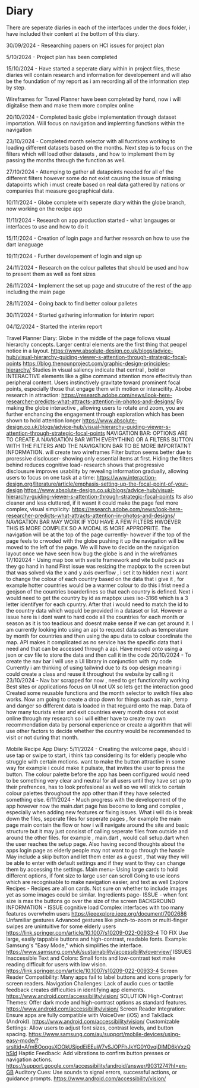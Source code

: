 # Diary
There are seperate diaries in each of the interfaces under the docs folder, i have included their content at the bottom of this diary.

30/09/2024 - Researching papers on HCI issues for project plan

5/10/2024 - Project plan has been completed

15/10/2024 - Have started a seperate diary within in project files, these diaries will contain research and information for developement and will also be the foundation of my report as i am recording all of the information step by step.

Wireframes for Travel Planner have been completed by hand, now i will digitalise them and make them more complex online 


20/10/2024 - Completed basic globe implementation through dataset importation.
Will focus on navigation and implemting functions within the navigation


23/10/2024 - Completed month selector with all fucntions working to loading different datasets based on the months.
Next step is to focus on the filters which will load other datasets , and how to implement them by passing the months through the function as well.

27/10/2024 - Attemping to gather all datapoints needed for all of the different filters however some do not exist causing the issue of missing datapoints which i must create based on real data gathered by nations or companies that measure geographical data.

10/11/2024 - Globe complete with seperate diary within the globe branch, now working on the recipe app

11/11/2024 - Research on app production started - what langauges or interfaces to use and how to do it

15/11/2024 - Creation of login page and further research on how to use the dart lanaguage

19/11/2024 - Further developement of login and sign up

24/11/2024 - Research on the colour palletes that should be used and how to present them as well as font sizes

26/11/2024 - Implement the set up page and strucutre of the rest of the app including the main page

28/11/2024 - Going back to find better colour palletes

30/11/2024 - Started gathering information for interim report

04/12/2024 - Started the interim report



Travel Planner Diary:
Globe in the middle of the page follows visual hierarchy concepts.
Larger central elements are the first thing that peopel notice in a layout.
https://www.absolute-design.co.uk/blogs/advice-hub/visual-hierarchy-guiding-viewer-s-attention-through-strategic-focal-points
https://blog.thenounproject.com/graphic-design-principles-hierarchy/
Studies in visual saliency indicate that central , bold or INTERACTIVE elements like a glibe command attention more effecitivly than peripheral content.
Users instinctively gravitate toward prominent focal points, especially those that engage them with motion or interacitity.
Abobe research in attraction:
https://research.adobe.com/news/look-here-researcher-predicts-what-attracts-attention-in-photos-and-designs/
By making the globe interactive , allowing users to rotate and zoom, you are further enchancing the engagement through exploration which has been shown to hold attention longer
https://www.absolute-design.co.uk/blogs/advice-hub/visual-hierarchy-guiding-viewer-s-attention-through-strategic-focal-points
NAVIGATION BAR:
OPTIONS ARE TO CREATE A NAVIGATION BAR WITH EVERYTHING OR A FILTERS BUTTON WITH THE FILTERS AND THE NAVIGATION BAR TO BE MORE IMPORTATNT INFORMATION.
will create two wireframes
Filter button seems better due to proressive disclouser- showing only essential items at first.
Hiding the filters behind reduces cognitive load- research shows that progressive disclousure improves usability by revealing information gradually, allowing users to focus on one task at a time:
https://www.interaction-design.org/literature/article/emphasis-setting-up-the-focal-point-of-your-design
https://www.absolute-design.co.uk/blogs/advice-hub/visual-hierarchy-guiding-viewer-s-attention-through-strategic-focal-points
Its also cleaner and less cluttered, if it wasnt it could make the page feel more complex, visual simplicity:
https://research.adobe.com/news/look-here-researcher-predicts-what-attracts-attention-in-photos-and-designs/
NAVIGATION BAR MAY WORK IF YOU HAVE A FEW FILTERS HWOEVER THIS IS MORE COMPLEX SO A MODAL IS MORE APPROPRITE.
The navigation will be at the top of the page currently- however if the top of the page feels to crwoded with the globe pushing it up the navigation will be moved to the left of the page.
We will have to decide on the navigation layout once we have seen how bug the globe is and in the wireframes
17/102024 -
Using map box with svelte framework and vite build pack as they go hand in hand
First issue was resizing the mapbpx to the screen but that was solved via the x and y axis overflow , i set it to hidden
next i want to change the colour of each country based on the data that i give it , for example hotter countries would be a warmer colour
to do this i frist need a geojson of the countries boarderlines so that each country is defined. Next i would need to get the country by id as mapbpx uses iso-3166 which is a 3 letter identifyer for each cpuntry.
After that i would need to match the id to the country data which wopuld be provided in a dataset or list.
However a issue here is i dont want to hard code all the countries for each month or season as it is too teadious and doesnt make sense if we can get around it.
I am currently looking into using an api to request data such as temperature by month for countries and then using the apu data to colour coordinate the map.
API makes it complicated as no service has the specific data that i need and that can be accessed through a api.
Have moved onto using a json or csv file to store the data and then call it in the code
20/10/2024 - To create the nav bar i will use a UI library in conjunction with my code
Currently i am thinking of using tailwind due to its oop design meaning i could create a class and reuse it throughout the website by calling it
23/10/2024 - Nav bar scrapped for now , need to get functionality working
Best sites or applications focus on UI not UX so lets get the interaction good
Created some reusable functions and the month selector to switch files also works.
Now am going to create a drop down for things such as rain , temp and danger so different data is loaded in that reguard onto the map.
Data of how many tourists enter and exit countries every month does not exist online through my research so i will either have to create my own recommendation data by personal experience or create a algorithm that will use other factors to decide whether the country would be recommended to visit or not during that month.


Mobile Recipe App Diary:
5/11/2024 -
Creating the welcome page, should i use tap or swipe to start, i think tap considering its for elderly people who struggle with certain motions.
want to make the button attractive in some way for example i could make it pulsate, that invites the user to press the button.
The colour palette before the app has been configured would need to be something very clear and neutral for all users until they have set up to their prefrences, has to look profesional as well so we will stick to certain colour palettes throughout the app other than if they have selected something else.
6/11/2024 -
Much progress with the developement of the app however now the main.dart page has become to long and complex , especially when adding new features or fixing issues.
What i will do is break down the files, seperate files for seperate pages , for example the main page main contain the flow or how i will navigate around the site and basic structure but it may just consisst of calling seperate files from outside and around the other files.
for example , main.dart , would call setup.dart when the user reaches the setup page.
Also having second thoughts about the apps login page as elderly people may not want to go through the hassle
May include a skip button and let them enter as a guest , that way they will be able to enter with default settings and if they want to they can change them by accessing the settings.
Main menu-
Using large cards to hold different options, if font size to large user can scroll
Going to use icons which are recognisable to make navigation easier, and text as well
Explore Recipes -
Recipes are all on cards. Not sure on whether to include images yet as some images could be similar.
Ingredients page-
ISSUE - when font size is max the buttons go over the size of the screen
BACKGROUND INFORMATION -
ISSUE
cognitive load
Complex interfaces with too many features overwhelm users
https://ieeexplore.ieee.org/document/7002686
Unfamiliar gestures
Advanced gestures like pinch-to-zoom or multi-finger swipes are unintuitive for some elderly users
https://link.springer.com/article/10.1007/s10209-022-00933-4
TO FIX
Use large, easily tappable buttons and high-contrast, readable fonts.
Example: Samsung's "Easy Mode," which simplifies the interface.
https://www.samsung.com/uk/sustainability/accessibility/overview/
ISSUES
Inaccessible Text and Colors:
Small fonts and low-contrast text make reading difficult for users with low vision.
https://link.springer.com/article/10.1007/s10209-022-00933-4
Screen Reader Compatibility:
Many apps fail to label buttons and icons properly for screen readers.
Navigation Challenges:
Lack of audio cues or tactile feedback creates difficulties in identifying app elements.
https://www.android.com/accessibility/vision/
SOLUTION
High-Contrast Themes:
Offer dark mode and high-contrast options as standard features.
https://www.android.com/accessibility/vision/
Screen Reader Integration:
Ensure apps are fully compatible with VoiceOver (iOS) and TalkBack (Android).
https://www.android.com/accessibility/vision/
Customizable Settings:
Allow users to adjust font sizes, contrast levels, and button spacing.
https://www.samsung.com/au/support/mobile-devices/using-easy-mode/?srsltid=AfmBOoqgsXOOkUSjodEiEEuW7vSJOPFhJkYG0Y0vqiDIMD6kVxzQhSld
Haptic Feedback:
Add vibrations to confirm button presses or navigation actions.
https://support.google.com/accessibility/android/answer/9031274?hl=en-GB
Auditory Cues:
Use sounds to signal errors, successful actions, or guidance prompts.
https://www.android.com/accessibility/vision/








